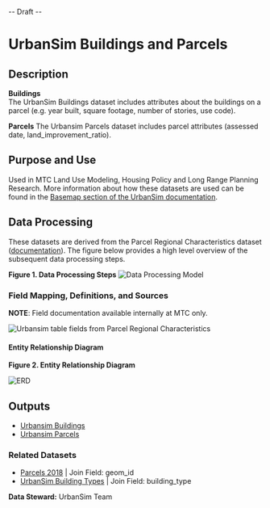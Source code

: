 -- Draft --

# UrbanSim Buildings and Parcels

## Description  

**Buildings**  
The UrbanSim Buildings dataset includes attributes about the buildings on a parcel (e.g. year built, square footage, number of stories, use code).

**Parcels**
The Urbansim Parcels dataset includes parcel attributes (assessed date, land_improvement_ratio).

## Purpose and Use   
Used in MTC Land Use Modeling, Housing Policy and Long Range Planning Research. More information about how these datasets are used can be found in the [Basemap section of the UrbanSim documentation](https://github.com/BayAreaMetro/petrale/blob/master/basemap/basemap_process.md).


## Data Processing   
These datasets are derived from the Parcel Regional Characteristics dataset ([documentation](parcel-characteristics.md)). The figure below provides a high level overview of the subsequent data processing steps.  

**Figure 1. Data Processing Steps**
![Data Processing Model](https://www.lucidchart.com/publicSegments/view/5e429cc2-8e0a-46c4-8046-333fa96aa474/image.png) 


### Field Mapping, Definitions, and Sources

**NOTE**: Field documentation available internally at MTC only.

![Urbansim table fields from Parcel Regional Characteristics](https://i.imgur.com/KfyM99n.png)

#### Entity Relationship Diagram

**Figure 2. Entity Relationship Diagram**

![ERD](https://www.lucidchart.com/publicSegments/view/6e026cca-05a6-44e1-bb26-3abfd1604dfd/image.png)

## Outputs

- [Urbansim Buildings](https://data.bayareametro.gov/UrbanSim/UrbanSim-Buildings-V1/wwij-t5vt)
- [Urbansim Parcels](https://data.bayareametro.gov/UrbanSim/UrbanSim-Parcels-V1/k3p6-mfvp)


### Related Datasets

- [Parcels 2018](https://data.bayareametro.gov/Cadastral/Parcels-2018-geom_id/gnat-8ebd) | Join Field: geom_id
- [UrbanSim Building Types](https://data.bayareametro.gov/Equivalencies/UrbanSim-Building-Types/a6fp-zvby) | Join Field: building_type


**Data Steward:** UrbanSim Team
